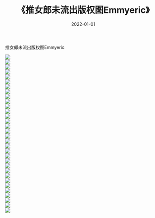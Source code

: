 ﻿---
layout: post
title:  《推女郎未流出版权图Emmyeric》
date:   2022-01-01
img: http://img.660000.xyz/Sharelink/性感/2022/推女郎未流出版权图Emmyeric/000.jpg
categories: [美女, 清纯, 唯美]
---

推女郎未流出版权图Emmyeric

  ![](http://img.660000.xyz/Sharelink/性感/2022/推女郎未流出版权图Emmyeric/001.jpg) <br> ![](http://img.660000.xyz/Sharelink/性感/2022/推女郎未流出版权图Emmyeric/002.jpg) <br> ![](http://img.660000.xyz/Sharelink/性感/2022/推女郎未流出版权图Emmyeric/003.jpg) <br> ![](http://img.660000.xyz/Sharelink/性感/2022/推女郎未流出版权图Emmyeric/004.jpg) <br> ![](http://img.660000.xyz/Sharelink/性感/2022/推女郎未流出版权图Emmyeric/005.jpg) <br> ![](http://img.660000.xyz/Sharelink/性感/2022/推女郎未流出版权图Emmyeric/006.jpg) <br> ![](http://img.660000.xyz/Sharelink/性感/2022/推女郎未流出版权图Emmyeric/007.jpg) <br> ![](http://img.660000.xyz/Sharelink/性感/2022/推女郎未流出版权图Emmyeric/008.jpg) <br> ![](http://img.660000.xyz/Sharelink/性感/2022/推女郎未流出版权图Emmyeric/009.jpg) <br> ![](http://img.660000.xyz/Sharelink/性感/2022/推女郎未流出版权图Emmyeric/010.jpg) <br> ![](http://img.660000.xyz/Sharelink/性感/2022/推女郎未流出版权图Emmyeric/011.jpg) <br> ![](http://img.660000.xyz/Sharelink/性感/2022/推女郎未流出版权图Emmyeric/012.jpg) <br> ![](http://img.660000.xyz/Sharelink/性感/2022/推女郎未流出版权图Emmyeric/013.jpg) <br> ![](http://img.660000.xyz/Sharelink/性感/2022/推女郎未流出版权图Emmyeric/014.jpg) <br> ![](http://img.660000.xyz/Sharelink/性感/2022/推女郎未流出版权图Emmyeric/015.jpg) <br> ![](http://img.660000.xyz/Sharelink/性感/2022/推女郎未流出版权图Emmyeric/016.jpg) <br> ![](http://img.660000.xyz/Sharelink/性感/2022/推女郎未流出版权图Emmyeric/017.jpg) <br> ![](http://img.660000.xyz/Sharelink/性感/2022/推女郎未流出版权图Emmyeric/018.jpg) <br> ![](http://img.660000.xyz/Sharelink/性感/2022/推女郎未流出版权图Emmyeric/019.jpg) <br> ![](http://img.660000.xyz/Sharelink/性感/2022/推女郎未流出版权图Emmyeric/020.jpg) <br> ![](http://img.660000.xyz/Sharelink/性感/2022/推女郎未流出版权图Emmyeric/021.jpg) <br> ![](http://img.660000.xyz/Sharelink/性感/2022/推女郎未流出版权图Emmyeric/022.jpg) <br> ![](http://img.660000.xyz/Sharelink/性感/2022/推女郎未流出版权图Emmyeric/023.jpg) <br> ![](http://img.660000.xyz/Sharelink/性感/2022/推女郎未流出版权图Emmyeric/024.jpg) <br> ![](http://img.660000.xyz/Sharelink/性感/2022/推女郎未流出版权图Emmyeric/025.jpg) <br> ![](http://img.660000.xyz/Sharelink/性感/2022/推女郎未流出版权图Emmyeric/026.jpg) <br> ![](http://img.660000.xyz/Sharelink/性感/2022/推女郎未流出版权图Emmyeric/027.jpg) <br> ![](http://img.660000.xyz/Sharelink/性感/2022/推女郎未流出版权图Emmyeric/028.jpg) <br> ![](http://img.660000.xyz/Sharelink/性感/2022/推女郎未流出版权图Emmyeric/029.jpg) <br> ![](http://img.660000.xyz/Sharelink/性感/2022/推女郎未流出版权图Emmyeric/030.jpg) <br> ![](http://img.660000.xyz/Sharelink/性感/2022/推女郎未流出版权图Emmyeric/031.jpg) <br> ![](http://img.660000.xyz/Sharelink/性感/2022/推女郎未流出版权图Emmyeric/032.jpg) <br>